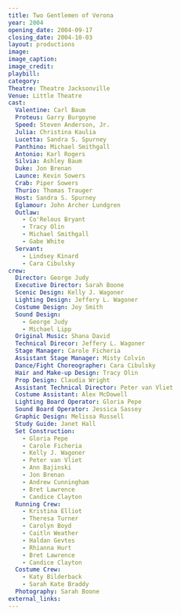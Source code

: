 ```yaml
---
title: Two Gentlemen of Verona
year: 2004
opening_date: 2004-09-17
closing_date: 2004-10-03
layout: productions
image:
image_caption:
image_credit:
playbill: 
category: 
Theatre: Theatre Jacksonville
Venue: Little Theatre
cast:
  Valentine: Carl Baum
  Proteus: Garry Burgoyne
  Speed: Steven Anderson, Jr.
  Julia: Christina Kaulia
  Lucetta: Sandra S. Spurney
  Panthino: Michael Smithgall
  Antonio: Karl Rogers
  Silvia: Ashley Baum
  Duke: Jon Brenan
  Launce: Kevin Sowers
  Crab: Piper Sowers
  Thurio: Thomas Trauger
  Host: Sandra S. Spurney
  Eglamour: John Archer Lundgren
  Outlaw:
    - Co'Relous Bryant
    - Tracy Olin
    - Michael Smithgall
    - Gabe White
  Servant:
    - Lindsey Kinard
    - Cara Cibulsky
crew:
  Director: George Judy
  Executive Director: Sarah Boone
  Scenic Design: Kelly J. Wagoner
  Lighting Design: Jeffery L. Wagoner
  Costume Design: Joy Smith
  Sound Design:
    - George Judy
    - Michael Lipp
  Original Music: Shana David
  Technical Direcor: Jeffery L. Wagoner
  Stage Manager: Carole Ficheria
  Assistant Stage Manager: Misty Colvin
  Dance/Fight Choreographer: Cara Cibulsky
  Hair and Make-up Design: Tracy Olin
  Prop Design: Claudia Wright
  Assistant Technical Director: Peter van Vliet
  Costume Assistant: Alex McDowell
  Lighting Board Operator: Gloria Pepe
  Sound Board Operator: Jessica Sassey
  Graphic Design: Melissa Russell
  Study Guide: Janet Hall
  Set Construction:
    - Gloria Pepe
    - Carole Ficheria
    - Kelly J. Wagoner
    - Peter van Vliet
    - Ann Bajinski
    - Jon Brenan
    - Andrew Cunningham
    - Bret Lawrence
    - Candice Clayton
  Running Crew:
    - Kristina Elliot
    - Theresa Turner
    - Carolyn Boyd
    - Caitln Weather
    - Haldan Gevtes
    - Rhianna Hurt
    - Bret Lawrence
    - Candice Clayton
  Costume Crew:
    - Katy Bilderback
    - Sarah Kate Braddy
  Photography: Sarah Boone
external_links:
---
```

